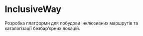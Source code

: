 # InclusiveWay
Розробка платформи для побудови інклюзивних маршрутів та каталогізації безбар’єрних локацій.
